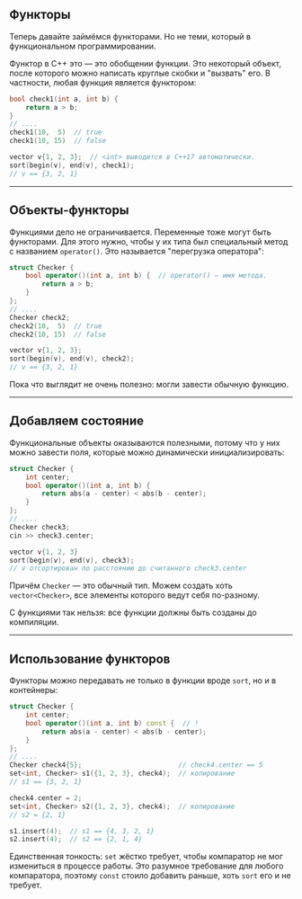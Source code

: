 ## Функторы
Теперь давайте займёмся функторами.
Но не теми, который в функциональном программировании.

Функтор в C++ это — это обобщении функции.
Это некоторый объект, после которого можно написать круглые скобки
и "вызвать" его.
В частности, любая функция является функтором:

```c++
bool check1(int a, int b) {
    return a > b;
}
// ....
check1(10,  5)  // true
check1(10, 15)  // false

vector v{1, 2, 3};  // <int> выводится в C++17 автоматически.
sort(begin(v), end(v), check1);
// v == {3, 2, 1}
```

---
## Объекты-функторы
Функциями дело не ограничивается.
Переменные тоже могут быть функторами.
Для этого нужно, чтобы у их типа был специальный метод с названием `operator()`.
Это называется "перегрузка оператора":

```c++
struct Checker {
    bool operator()(int a, int b) {  // operator() — имя метода.
        return a > b;
    }
};
// ....
Checker check2;
check2(10,  5)  // true
check2(10, 15)  // false

vector v{1, 2, 3};
sort(begin(v), end(v), check2);
// v == {3, 2, 1}
```

Пока что выглядит не очень полезно: могли завести обычную функцию.

---
## Добавляем состояние
Функциональные объекты оказываются полезными, потому что у них можно завести поля,
которые можно динамически инициализировать:

```c++
struct Checker {
    int center;
    bool operator()(int a, int b) {
        return abs(a - center) < abs(b - center);
    }
};
// ....
Checker check3;
cin >> check3.center;

vector v{1, 2, 3}
sort(begin(v), end(v), check3);
// v отсортирован по расстоянию до считанного check3.center
```

Причём `Checker` — это обычный тип.
Можем создать хоть `vector<Checker>`, все элементы которого ведут себя по-разному.

С функциями так нельзя: все функции должны быть созданы до компиляции.

---
## Использование функторов
Функторы можно передавать не только в функции вроде `sort`, но и в контейнеры:

```c++
struct Checker {
    int center;
    bool operator()(int a, int b) const {  // !
        return abs(a - center) < abs(b - center);
    }
};
// ....
Checker check4{5};                        // check4.center == 5
set<int, Checker> s1({1, 2, 3}, check4);  // копирование
// s1 == {3, 2, 1}

check4.center = 2;
set<int, Checker> s2({1, 2, 3}, check4);  // копирование
// s2 = {2, 1}

s1.insert(4);  // s1 == {4, 3, 2, 1}
s2.insert(4);  // s2 == {2, 1, 4}
```

Единственная тонкость: `set` жёстко требует, чтобы компаратор
не мог измениться в процессе работы.
Это разумное требование для любого компаратора, поэтому `const`
стоило добавить раньше, хоть `sort` его и не требует.
